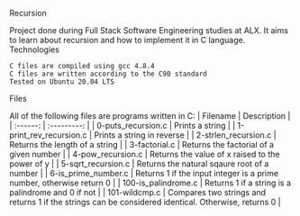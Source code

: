 Recursion

Project done during Full Stack Software Engineering studies at ALX. It aims to learn about recursion and how to implement it in C language.
Technologies

    C files are compiled using gcc 4.8.4
    C files are written according to the C90 standard
    Tested on Ubuntu 20.04 LTS

Files

All of the following files are programs written in C:
| Filename  |	Description |
| :------:  |   :---------: |
| 0-puts_recursion.c | 	Prints a string |
| 1-print_rev_recursion.c  |	Prints a string in reverse |
| 2-strlen_recursion.c |	Returns the length of a string |
| 3-factorial.c |	Returns the factorial of a given number |
| 4-pow_recursion.c | 	Returns the value of x raised to the power of y |
| 5-sqrt_recursion.c |	Returns the natural sqaure root of a number |
| 6-is_prime_number.c |	Returns 1 if the input integer is a prime number, otherwise return 0 |
| 100-is_palindrome.c |	Returns 1 if a string is a palindrome and 0 if not |
| 101-wildcmp.c |	Compares two strings and returns 1 if the strings can be considered identical. Otherwise, returns 0 |
